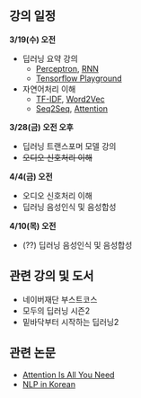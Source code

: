## 강의 일정

**3/19(수) 오전**
- 딥러닝 요약 강의
  - [Perceptron](https://wikidocs.net/24958), [RNN](https://wikidocs.net/48558)
  - [Tensorflow Playground](https://playground.tensorflow.org/) 
- 자연어처리 이해
  - [TF-IDF](https://wikidocs.net/31698), [Word2Vec](https://wikidocs.net/22660)
  - [Seq2Seq](https://wikidocs.net/24996), [Attention](https://wikidocs.net/22893)

**3/28(금) 오전 오후**
- 딥러닝 트랜스포머 모델 강의
- ~~오디오 신호처리 이해~~

**4/4(금) 오전**
- 오디오 신호처리 이해
- 딥러닝 음성인식 및 음성합성

**4/10(목) 오전**
- (??) 딥러닝 음성인식 및 음성합성

## 관련 강의 및 도서
- 네이버재단 부스트코스
- 모두의 딥러닝 시즌2
- 밑바닥부터 시작하는 딥러닝2

## 관련 논문
- [Attention Is All You Need](https://arxiv.org/abs/1706.03762)
- [NLP in Korean](https://nlpinkorean.github.io/illustrated-transformer/)
